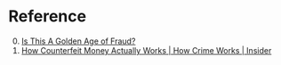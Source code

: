 # Reference

0. [Is This A Golden Age of Fraud?](https://www.youtube.com/watch?v=_V4-n5aTtq8)
0. [How Counterfeit Money Actually Works | How Crime Works | Insider](https://www.youtube.com/watch?v=FGAVpJfG1yQ)

